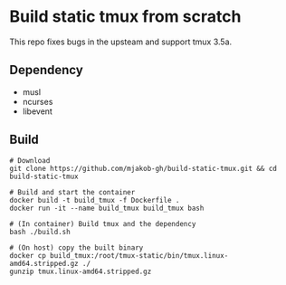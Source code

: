 # Build static tmux from scratch

This repo fixes bugs in the upsteam and support tmux 3.5a.

## Dependency

* musl
* ncurses
* libevent

## Build

```
# Download
git clone https://github.com/mjakob-gh/build-static-tmux.git && cd build-static-tmux

# Build and start the container
docker build -t build_tmux -f Dockerfile .
docker run -it --name build_tmux build_tmux bash

# (In container) Build tmux and the dependency
bash ./build.sh

# (On host) copy the built binary
docker cp build_tmux:/root/tmux-static/bin/tmux.linux-amd64.stripped.gz ./
gunzip tmux.linux-amd64.stripped.gz
```
